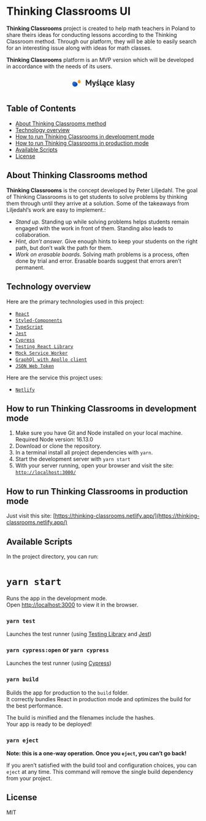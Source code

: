 # Thinking Classrooms UI

**Thinking Classrooms** project is created to help math teachers in Poland to share theirs ideas for conducting lessons according to the Thinking Classroom method. Through our platform, they will be able to easily search for an interesting issue along with ideas for math classes.

**Thinking Classrooms** platform is an MVP version which will be developed in accordance with the needs of its users.

<p align="center">
    <img width="33%" src="src/assets/img/logo-black.svg" alt="Logo">
</p>

## Table of Contents

- [About Thinking Classrooms method](#about-thinking-classrooms-method)
- [Technology overview](#technology-overview)
- [How to run Thinking Classrooms in development mode](#how-to-run-thinking-classrooms-in-development-mode)
- [How to run Thinking Classrooms in production mode](##how-to-run-thinking-classrooms-in-production-mode)
- [Available Scripts](#available-scripts)
- [License](#license)

## About Thinking Classrooms method

**Thinking Classrooms** is the concept developed by Peter Liljedahl. The goal of Thinking Classrooms is to get students to solve problems by thinking them through until they arrive at a solution. Some of the takeaways from Liljedahl’s work are easy to implement.:

- _Stand up._ Standing up while solving problems helps students remain engaged with the work in front of them. Standing also leads to collaboration.
- _Hint, don’t answer._ Give enough hints to keep your students on the right path, but don’t walk the path for them.
- _Work on erasable boards._ Solving math problems is a process, often done by trial and error. Erasable boards suggest that errors aren’t permanent.

## Technology overview

Here are the primary technologies used in this project:

- [`React`](https://reactjs.org/)
- [`Styled-Components`](https://styled-components.com/)
- [`TypeScript`](https://www.typescriptlang.org/)
- [`Jest`](https://jestjs.io/)
- [`Cypress`](https://www.cypress.io/)
- [`Testing React Library`](https://testing-library.com/)
- [`Mock Service Worker`](https://mswjs.io/)
- [`GraphQl with Apollo client`](https://www.apollographql.com/)
- [`JSON Web Token`](https://jwt.io/)

Here are the service this project uses:

- [`Netlify`](https://www.netlify.com/)

## How to run Thinking Classrooms in development mode

1. Make sure you have Git and Node installed on your local machine. Required Node version: 16.13.0
2. Download or clone the repository.
3. In a terminal install all project dependencies with `yarn`.
4. Start the development server with `yarn start`
5. With your server running, open your browser and visit the site:
   [`http://localhost:3000/`](http://localhost:3000/)

## How to run Thinking Classrooms in production mode

Just visit this site:
[https://thinking-classrooms.netlify.app/](https://thinking-classrooms.netlify.app/)

## Available Scripts

In the project directory, you can run:

# `yarn start`

Runs the app in the development mode.\
Open [http://localhost:3000](http://localhost:3000) to view it in the browser.

### `yarn test`

Launches the test runner (using [Testing Library](https://testing-library.com/) and [Jest](https://jestjs.io/))

### `yarn cypress:open` or `yarn cypress`

Launches the test runner (using [Cypress](https://www.cypress.io/))

### `yarn build`

Builds the app for production to the `build` folder.\
It correctly bundles React in production mode and optimizes the build for the best performance.

The build is minified and the filenames include the hashes.\
Your app is ready to be deployed!

### `yarn eject`

**Note: this is a one-way operation. Once you `eject`, you can’t go back!**

If you aren’t satisfied with the build tool and configuration choices, you can `eject` at any time. This command will remove the single build dependency from your project.

## License

MIT
